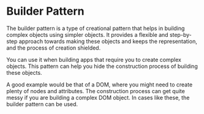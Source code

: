 # Builder Pattern

The builder pattern is a type of creational pattern that helps in building complex objects using simpler objects. It
provides a flexible and step-by-step approach towards making these objects and keeps the representation, and the process
of creation shielded.

You can use it when building apps that require you to create complex objects. This pattern can help you hide the
construction process of building these objects.

A good example would be that of a DOM, where you might need to create plenty of nodes and attributes. The construction
process can get quite messy if you are building a complex DOM object. In cases like these, the builder pattern can be
used.